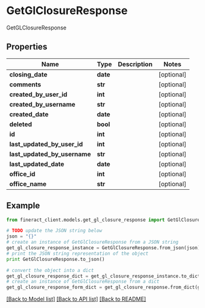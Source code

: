# GetGlClosureResponse

GetGLClosureResponse

## Properties

Name | Type | Description | Notes
------------ | ------------- | ------------- | -------------
**closing_date** | **date** |  | [optional] 
**comments** | **str** |  | [optional] 
**created_by_user_id** | **int** |  | [optional] 
**created_by_username** | **str** |  | [optional] 
**created_date** | **date** |  | [optional] 
**deleted** | **bool** |  | [optional] 
**id** | **int** |  | [optional] 
**last_updated_by_user_id** | **int** |  | [optional] 
**last_updated_by_username** | **str** |  | [optional] 
**last_updated_date** | **date** |  | [optional] 
**office_id** | **int** |  | [optional] 
**office_name** | **str** |  | [optional] 

## Example

```python
from fineract_client.models.get_gl_closure_response import GetGlClosureResponse

# TODO update the JSON string below
json = "{}"
# create an instance of GetGlClosureResponse from a JSON string
get_gl_closure_response_instance = GetGlClosureResponse.from_json(json)
# print the JSON string representation of the object
print GetGlClosureResponse.to_json()

# convert the object into a dict
get_gl_closure_response_dict = get_gl_closure_response_instance.to_dict()
# create an instance of GetGlClosureResponse from a dict
get_gl_closure_response_form_dict = get_gl_closure_response.from_dict(get_gl_closure_response_dict)
```
[[Back to Model list]](../README.md#documentation-for-models) [[Back to API list]](../README.md#documentation-for-api-endpoints) [[Back to README]](../README.md)


